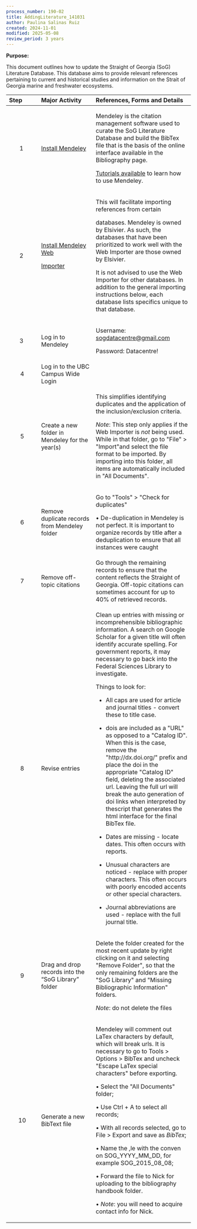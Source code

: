 ```yaml
---
process_number: 190-02
title: AddingLiterature_141031
author: Paulina Salinas Ruiz
created: 2024-11-01
modified: 2025-05-08
review_period: 3 years
---
```


**Purpose:**

This document outlines how to update the Straight of Georgia (SoG) Literature Database. This database aims to provide relevant references pertaining to current and historical studies and information on the Strait of Georgia marine and freshwater ecosystems.

<table>
<colgroup>
<col style="width: 17%" />
<col style="width: 29%" />
<col style="width: 52%" />
</colgroup>
<thead>
<tr>
<th style="text-align: left;"><strong>Step</strong> </th>
<th style="text-align: left;"><strong>Major Activity</strong> </th>
<th style="text-align: left;"><strong>References, Forms and Details</strong> </th>
</tr>
</thead>
<tbody>
<tr>
<td style="text-align: center;">1 </td>
<td><a href="https://www.mendeley.com/download-reference-manager/windows">Install Mendeley</a></td>
<td><p>Mendeley is the citation management software used to curate the SoG Literature Database and build the BibTex file that is the basis of the online interface available in the Bibliography page.</p>
<p><a href="https://www.mendeley.com/guides">Tutorials available</a> to learn how to use Mendeley.</p></td>
</tr>
<tr>
<td style="text-align: center;">2 </td>
<td><p><a href="https://www.mendeley.com/reference-management/web-importer">Install Mendeley Web</a></p>
<p><a href="https://www.mendeley.com/reference-management/web-importer">Importer</a></p></td>
<td><p>This will facilitate importing references from certain</p>
<p>databases. Mendeley is owned by Elsivier. As such, the databases that have been prioritized to work well with the Web Importer are those owned by Elsivier.</p>
<p>It is not advised to use the Web Importer for other databases. In addition to the general importing instructions below, each database lists specifics unique to that database.</p></td>
</tr>
<tr>
<td style="text-align: center;">3 </td>
<td>Log in to Mendeley</td>
<td><p>Username: <a href="mailto:sogdatacentre@gmail.com">sogdatacentre@gmail.com</a></p>
<p>Password: Datacentre!</p></td>
</tr>
<tr>
<td style="text-align: center;">4</td>
<td>Log in to the UBC Campus Wide Login</td>
<td></td>
</tr>
<tr>
<td style="text-align: center;">5</td>
<td>Create a new folder in Mendeley for the year(s)</td>
<td><p>This simplifies identifying duplicates and the application of the inclusion/exclusion criteria.</p>
<p><em>Note</em>: This step only applies if the Web Importer is <em>not</em> being used. While in that folder, go to "File" &gt; "Import"and select the file format to be imported. By importing into this folder, all items are automatically included in "All Documents".</p></td>
</tr>
<tr>
<td style="text-align: center;">6</td>
<td>Remove duplicate records from Mendeley folder</td>
<td><p>Go to "Tools" &gt; "Check for duplicates"</p>
<p>• De-duplication in Mendeley is not perfect. It is important to organize records by title after a deduplication to ensure that all instances were caught</p></td>
</tr>
<tr>
<td style="text-align: center;">7</td>
<td>Remove off-topic citations</td>
<td>Go through the remaining records to ensure that the content reflects the Straight of Georgia. Off-topic citations can sometimes account for up to 40% of retrieved records.</td>
</tr>
<tr>
<td style="text-align: center;">8</td>
<td>Revise entries</td>
<td><p>Clean up entries with missing or incomprehensible bibliographic information. A search on Google Scholar for a given title will often identify accurate spelling. For government reports, it may necessary to go back into the Federal Sciences Library to investigate.</p>
<p>Things to look for:</p>
<ul>
<li><p>All caps are used for article and journal titles - convert these to title case.</p></li>
<li><p>dois are included as a "URL" as opposed to a "Catalog ID". When this is the case, remove the "http://dx.doi.org/" prefix and place the doi in the appropriate "Catalog ID" field, deleting the associated url. Leaving the full url will break the auto generation of doi links when interpreted by thescript that generates the html interface for the final BibTex file.</p></li>
<li><p>Dates are missing - locate dates. This often occurs with reports.</p></li>
<li><p>Unusual characters are noticed - replace with proper characters. This often occurs with poorly encoded accents or other special characters.</p></li>
<li><p>Journal abbreviations are used - replace with the full journal title.</p></li>
</ul></td>
</tr>
<tr>
<td style="text-align: center;">9</td>
<td>Drag and drop records into the “SoG Library” folder</td>
<td><p>Delete the folder created for the most recent update by right clicking on it and selecting "Remove Folder", so that the only remaining folders are the "SoG Library" and "Missing Bibliographic Information" folders.</p>
<p><em>Note</em>: do not delete the files</p></td>
</tr>
<tr>
<td style="text-align: center;">10</td>
<td>Generate a new BibText file</td>
<td><p>Mendeley will comment out LaTex characters by default, which will break urls. It is necessary to go to Tools &gt; Options &gt; BibTex and uncheck "Escape LaTex special characters" before exporting.</p>
<p>• Select the "All Documents" folder;</p>
<p>• Use Ctrl + A to select all records;</p>
<p>• With all records selected, go to File &gt; Export and save as <em>BibTex</em>;</p>
<p>• Name the ,le with the conven on SOG_YYYY_MM_DD, for example SOG_2015_08_08;</p>
<p>• Forward the file to Nick for uploading to the bibliography handbook folder.</p>
<p>• <em>Note</em>: you will need to acquire contact info for Nick.</p></td>
</tr>
</tbody>
</table>
